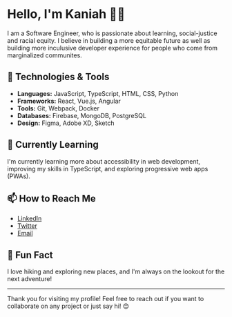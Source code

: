 # Hello, I'm Kaniah 👋🏾 

I am a Software Engineer, who is passionate about learning, social-justice and racial equity. I believe in building a more equitable future as well as building more inculusive developer experience for people who come from marginalized communites.

## 🔧 Technologies & Tools

- **Languages:** JavaScript, TypeScript, HTML, CSS, Python
- **Frameworks:** React, Vue.js, Angular
- **Tools:** Git, Webpack, Docker
- **Databases:** Firebase, MongoDB, PostgreSQL
- **Design:** Figma, Adobe XD, Sketch

## 🌱 Currently Learning

I'm currently learning more about accessibility in web development, improving my skills in TypeScript, and exploring progressive web apps (PWAs).

## 📫 How to Reach Me

- [LinkedIn](https://www.linkedin.com/in/kaniahdunn/)
- [Twitter](https://twitter.com/kaniahdunn)
- [Email](mailto:kaniahdunn@gmail.com)


## 🎉 Fun Fact

I love hiking and exploring new places, and I'm always on the lookout for the next adventure!

---

Thank you for visiting my profile! Feel free to reach out if you want to collaborate on any project or just say hi! 😊

